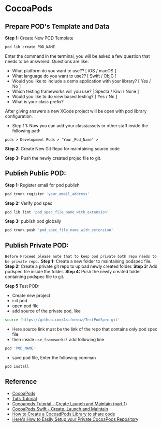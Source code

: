 # CocoaPods

## Prepare POD's Template and Data
**Step 1:** Create New POD Template
```bash
pod lib create POD_NAME
```
Enter the command in the terminal, you will be asked a few question that needs to be answered. Questions are like:
* What platform do you want to use?? [ iOS / macOS ]
* What language do you want to use?? [ Swift / ObjC ]
* Would you like to include a demo application with your library? [ Yes / No ]
* Which testing frameworks will you use? [ Specta / Kiwi / None ]
* Would you like to do view based testing? [ Yes / No ]
* What is your class prefix?

After giving answers a new XCode project will be open with pod library configuration.

* Step 1.1: Now you can add your class/assets or other staff inside the following path

`pods > Development Pods > 'Your_Pod_Name' > `


**Step 2:** Create New Git Repo for maintaining source code

**Step 3:** Push the newly created projec file to git.


## Publish Public POD:

**Step 1:** Register email for pod publish
```bash
pod trunk register 'your_email_address'
```

**Step 2:**  Verify pod spec 
```bash
pod lib lint 'pod_spec_file_name_with_extension'
```

**Step 3:** publish pod globally
```bash
pod trunk push 'pod_spec_file_name_with_extension'
```


## Publish Private POD:
`Before Proceed please note that to keep pod private both repo needs to be private repo.`
**Step 1:** Create a new folder to maintaining podspec file.
**Step 2:** Create a private git repo to upload newly created folder.
**Step 3:** Add podspec file inside the folder.
**Step 4:** Push the newly created folder containing podspec file to git.

**Step 5** Test POD:
  * Create new project
  * init pod
  * open pod file
  * add source of the private pod, like
```bash
source 'https://github.com/Asifnewaz/TestPodSpec.git'
```
  * Here  source link must be the link of the repo that contains only pod spec file
  * then inside   `use_frameworks!` add following line
```bash
pod 'POD_NAME'
```
  * save pod file, Enter the following comman
```bash
pod install
```


## Reference 
* [CocoaPods](https://guides.cocoapods.org/making/making-a-cocoapod.html)
* [Tuts Tutorial](https://code.tutsplus.com/tutorials/creating-your-first-cocoapod--cms-24332)
* [Cocoapods Tutorial - Create Launch and Maintain (part 1)](https://www.youtube.com/watch?v=u8pHhxZ6BvE)
* [CocoaPods Swift - Create, Launch and Maintain](https://www.youtube.com/watch?v=_Y5tJcc6g-s)
* [How to Create a CocoadPods Library to share code](https://www.youtube.com/watch?v=LqPCpAZaCME)
* [Here's How to Easily Setup your Private CocoaPods Repository](https://www.youtube.com/watch?v=atNlyV8Xkm0)
